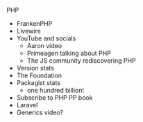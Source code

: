 PHP 

- FrankenPHP
- Livewire
- YouTube and socials
  - Aaron video
  - Primeagen talking about PHP
  - The JS community rediscovering PHP
- Version stats
- The Foundation
- Packagist stats
  - one hundred billion!
- Subscribe to PHP PP book
- Laravel
- Generics video?